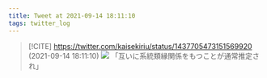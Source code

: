 ```yaml
---
title: Tweet at 2021-09-14 18:11:10
tags: twitter_log
---
```


> [!CITE] https://twitter.com/kaisekiriu/status/1437705473151569920 (2021-09-14 18:11:10)
> ![](https://twitter.com/kaisekiriu/status/1437705473151569920)
> 「互いに系統類縁関係をもつことが通常推定され」
